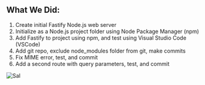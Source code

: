 ## What We Did:
1. Create initial Fastify Node.js web server
2. Initialize as a Node.js project folder using Node Package Manager (npm)
3. Add Fastify to project using npm, and test using Visual Studio Code (VSCode)
4. Add git repo, exclude node_modules folder from git, make commits
5. Fix MIME error, test, and commit
6. Add a second route with query parameters, test, and commit

![Sal](https://static.wikia.nocookie.net/impracticaljokers/images/d/d2/Sal.png/revision/latest/scale-to-width-down/361?cb=20190604013345)
